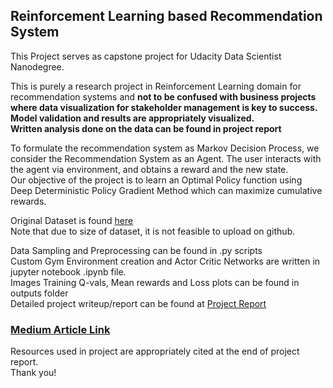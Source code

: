 ## Reinforcement Learning based Recommendation System

This Project serves as capstone project for Udacity Data Scientist Nanodegree.<br>

This is purely a research project in Reinforcement Learning domain for recommendation systems and <b>not to be confused with business projects where data visualization for stakeholder management is key to success. Model validation and results are appropriately visualized.<br>
Written analysis done on the data can be found in project report
</b><br>

To formulate the recommendation system as Markov Decision Process, we consider the Recommendation System as an Agent. The user interacts with the agent via environment, and obtains a reward and the new state.<br>
Our objective of the project is to learn an Optimal Policy function using Deep Deterministic Policy Gradient Method which can maximize cumulative rewards.<br>

Original Dataset is found [here](https://nijianmo.github.io/amazon/index.html) <br>
Note that due to size of dataset, it is not feasible to upload on github.

Data Sampling and Preprocessing can be found in .py scripts<br>
Custom Gym Environment creation and Actor Critic Networks are written in jupyter notebook .ipynb file.<br>
Images Training Q-vals, Mean rewards and Loss plots can be found in outputs folder <br>
Detailed project writeup/report can be found at [Project Report](https://github.com/thakur-ro/udacity-datascientist/blob/main/Capstone%20Project/Project%20Report.pdf) <br>

### [Medium Article Link](https://medium.com/@rthakur4298/modeling-recommendation-systems-as-reinforcement-learning-problem-a250e0727ea3)

Resources used in project are appropriately cited at the end of project report.
<br>
Thank you!

  
